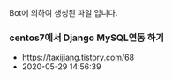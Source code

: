 Bot에 의하여 생성된 파일 입니다. 
### centos7에서 Django MySQL연동 하기 
- https://taxijjang.tistory.com/68 
- 2020-05-29 14:56:39 
